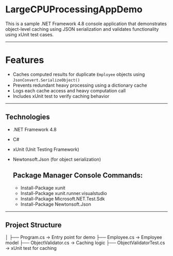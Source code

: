 # LargeCPUProcessingAppDemo

This is a sample .NET Framework 4.8 console application that demonstrates object-level caching using JSON serialization and validates functionality using xUnit test cases.

---
# Features

- Caches computed results for duplicate `Employee` objects using `JsonConvert.SerializeObject()`
- Prevents redundant heavy processing using a dictionary cache
- Logs each cache access and heavy computation call
- Includes xUnit test to verify caching behavior

---

## Technologies

- .NET Framework 4.8
- C#
- xUnit (Unit Testing Framework)
- Newtonsoft.Json (for object serialization)

  ## Package Manager Console Commands:
  - Install-Package xunit
  - Install-Package xunit.runner.visualstudio
  - Install-Package Microsoft.NET.Test.Sdk
  - Install-Package Newtonsoft.Json

---

##  Project Structure
│
├── Program.cs → Entry point for demo
├── Employee.cs → Employee model
├── ObjectValidator.cs → Caching logic
├── ObjectValidatorTest.cs → xUnit test for caching

